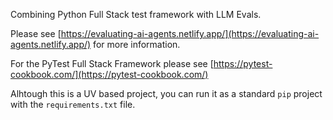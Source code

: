 Combining Python Full Stack test framework with LLM Evals.

Please see [https://evaluating-ai-agents.netlify.app/](https://evaluating-ai-agents.netlify.app/) for more information.

For the PyTest Full Stack Framework please see [https://pytest-cookbook.com/](https://pytest-cookbook.com/)

Alhtough this is a UV based project, you can run it as a standard `pip` project with the `requirements.txt` file.